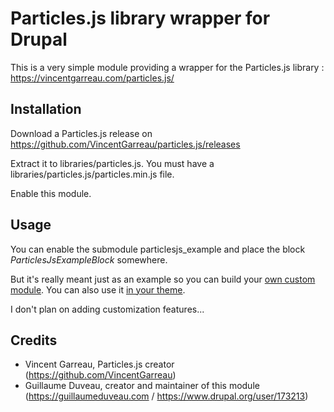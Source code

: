 # Particles.js library wrapper for Drupal

This is a very simple module providing a wrapper for the Particles.js library : https://vincentgarreau.com/particles.js/

## Installation

Download a Particles.js release on https://github.com/VincentGarreau/particles.js/releases

Extract it to libraries/particles.js. You must have a libraries/particles.js/particles.min.js file.

Enable this module.

## Usage

You can enable the submodule particlesjs_example and place the block *ParticlesJsExampleBlock* somewhere.

But it's really meant just as an example so you can build your [own custom module](https://www.drupal.org/docs/8/creating-custom-modules/adding-stylesheets-css-and-javascript-js-to-a-drupal-8-module). You can also use it [in your theme](https://www.drupal.org/docs/8/theming-drupal-8/adding-stylesheets-css-and-javascript-js-to-a-drupal-8-theme).

I don't plan on adding customization features...

## Credits

+ Vincent Garreau, Particles.js creator (https://github.com/VincentGarreau)
+ Guillaume Duveau, creator and maintainer of this module (https://guillaumeduveau.com / https://www.drupal.org/user/173213)
